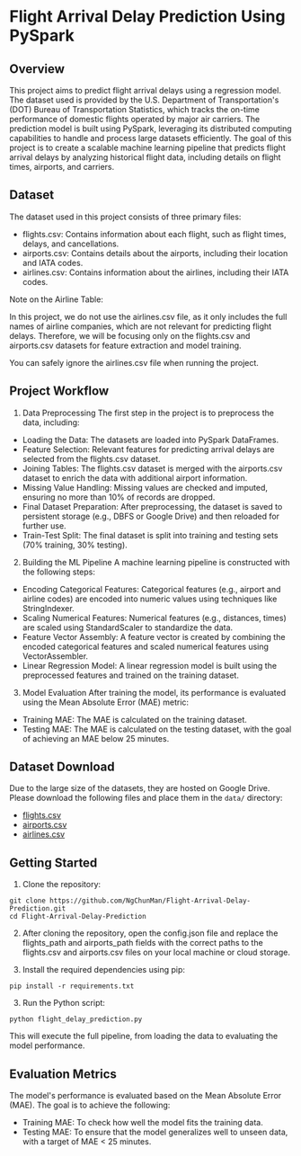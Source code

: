 # Flight Arrival Delay Prediction Using PySpark

## Overview

This project aims to predict flight arrival delays using a regression model. The dataset used is provided by the U.S. Department of Transportation's (DOT) Bureau of Transportation Statistics, which tracks the on-time performance of domestic flights operated by major air carriers. The prediction model is built using PySpark, leveraging its distributed computing capabilities to handle and process large datasets efficiently.
The goal of this project is to create a scalable machine learning pipeline that predicts flight arrival delays by analyzing historical flight data, including details on flight times, airports, and carriers.

## Dataset
The dataset used in this project consists of three primary files:
- flights.csv: Contains information about each flight, such as flight times, delays, and cancellations.
- airports.csv: Contains details about the airports, including their location and IATA codes.
- airlines.csv: Contains information about the airlines, including their IATA codes.

Note on the Airline Table:

In this project, we do not use the airlines.csv file, as it only includes the full names of airline companies, which are not relevant for predicting flight delays. Therefore, we will be focusing only on the flights.csv and airports.csv datasets for feature extraction and model training.

You can safely ignore the airlines.csv file when running the project.

## Project Workflow

1. Data Preprocessing
The first step in the project is to preprocess the data, including:
- Loading the Data: The datasets are loaded into PySpark DataFrames.
- Feature Selection: Relevant features for predicting arrival delays are selected from the flights.csv dataset.
- Joining Tables: The flights.csv dataset is merged with the airports.csv dataset to enrich the data with additional airport information.
- Missing Value Handling: Missing values are checked and imputed, ensuring no more than 10% of records are dropped.
- Final Dataset Preparation: After preprocessing, the dataset is saved to persistent storage (e.g., DBFS or Google Drive) and then reloaded for further use.
- Train-Test Split: The final dataset is split into training and testing sets (70% training, 30% testing).

2. Building the ML Pipeline
A machine learning pipeline is constructed with the following steps:
- Encoding Categorical Features: Categorical features (e.g., airport and airline codes) are encoded into numeric values using techniques like StringIndexer.
- Scaling Numerical Features: Numerical features (e.g., distances, times) are scaled using StandardScaler to standardize the data.
- Feature Vector Assembly: A feature vector is created by combining the encoded categorical features and scaled numerical features using VectorAssembler.
- Linear Regression Model: A linear regression model is built using the preprocessed features and trained on the training dataset.

3. Model Evaluation
After training the model, its performance is evaluated using the Mean Absolute Error (MAE) metric:
- Training MAE: The MAE is calculated on the training dataset.
- Testing MAE: The MAE is calculated on the testing dataset, with the goal of achieving an MAE below 25 minutes.

## Dataset Download

Due to the large size of the datasets, they are hosted on Google Drive. Please download the following files and place them in the `data/` directory:

- [flights.csv](https://drive.google.com/file/d/1FvNW68prpJvuNDxlI-6Rke5Pml-RmmRO/view?usp=drivesdk)
- [airports.csv](https://drive.google.com/file/d/1Qbgdx4UuYYkOK2inwSUW8VCXUie5hqcb/view?usp=drivesdk)
- [airlines.csv](https://drive.google.com/file/d/1hLzxNORaUBIiFxZ2be8V7bqOIL1N4h8P/view?usp=drivesdkl)

## Getting Started
1. Clone the repository:
```
git clone https://github.com/NgChunMan/Flight-Arrival-Delay-Prediction.git
cd Flight-Arrival-Delay-Prediction
```

2. After cloning the repository, open the config.json file and replace the flights_path and airports_path fields with the correct paths to the flights.csv and airports.csv files on your local machine or cloud storage.
   
3. Install the required dependencies using pip:
```
pip install -r requirements.txt
```

3. Run the Python script:
```
python flight_delay_prediction.py
```
This will execute the full pipeline, from loading the data to evaluating the model performance.

## Evaluation Metrics

The model's performance is evaluated based on the Mean Absolute Error (MAE). The goal is to achieve the following:
- Training MAE: To check how well the model fits the training data.
- Testing MAE: To ensure that the model generalizes well to unseen data, with a target of MAE < 25 minutes.
